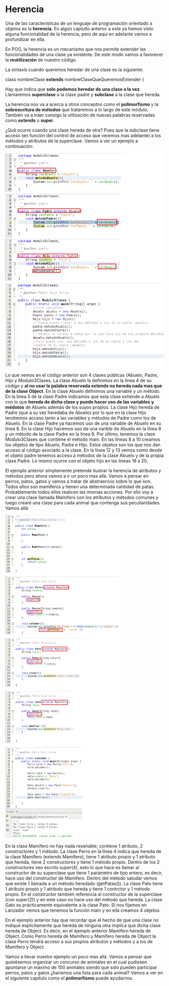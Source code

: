 # Herencia

Una de las características de un lenguaje de programación orientado a objetos es la **herencia**. En algún capíutlo anterior a este ya hemos visto alguna funcionalidad de la herencia, pero de aquí en adelante vamos a profundizar en ella.

En POO, la herencia es un mecanismo que nos permite extender las funcionalidades de una clase ya existente. De este modo vamos a favorecer la **reutilización** de nuestro código.

La sintaxis cuando queremos heredar de una clase es la siguiente:

class nombreClase **extends** nombreClaseQueQueremosExtender {

Hay que indica que **solo podemos heredar de una clase a la vez**. Llamaremos **superclase** a la clase padre y **subclase** a la clase que hereda.

La herencia nos va a acerca a otros conceptos como el **polimorfismo** y la **sobrescritura de métodos** que trataremos a lo largo de este módulo. También va a traer consigo la utilización de nuevas palabras reservadas como **extends** o **super**.

¿Qué ocurre cuando una clase hereda de otra? Pues que la subclase tiene acceso (en función del control de acceso que veremos mas adelante) a los métodos y atributos de la superclase. Vamos a ver un ejemplo a continuación:


![Código con ejemplo de herencia](img/Modulo3Clases-Herencia.png "Código con ejemplo de herencia")


Lo que vemos en el código anterior son 4 clases públicas (Abuelo, Padre, Hijo y Modulo3Clases. La clase Abuelo la definimos en la línea 4 de su código y **al no usar la palabra reservada extends no hereda nada mas que de la clase Object**. En la clase Abuelo definimos una variable y un método. En la línea 5 de la clase Padre indicamos que esta clase extiende a Abuelo con lo que **hereda de dicha clase y puede hacer uso de las variables y médotos** de Abuelo además de los suyos propios. La clase Hijo hereda de Padre (que a su vez heredaba de Abuelo) por lo que en la clase Hijo tendremos acceso tanto a las variables y métodos de Padre como los de Abuelo. En la clase Padre ya hacemos uso de una variable de Abuelo en su línea 8. En la clase Hijo hacemos uso de una varible de Abuelo en la línea 8 y un método de la clase Padre en la línea 9. Por último, tenemos la clase Modulo3Clases que contiene el método main. En las líneas 8 a 10 creamos los objetos de tipo Abuelo, Padre e Hijo. Estos objetos son los que nos dan acceso al código asociado a la clase. En la línea 12 y 13 vemos como desde el objeto padre tenemos acceso a métodos de la clase Abuelo y de la propia clase Padre. Lo mismo ocurre con el objeto hijo en las líneas 18 a 20.

El ejemplo anterior símplemente pretende ilustrar la herencia de atributos y métodos pero ahora vamos a ir un poco mas allá. Vamos a pensar en perros, patos, gatos y vamos a tratar de abstraernos sobre lo que son. Todos ellos son mamíferos y tienen una determinada cantidad de patas. Probablemente todos ellos realicen las mismas acciones. Por ello voy a crear una clase llamada Mamifero con los atributos y métodos comunes y luego crearé una clase para cada animal que contenga sus peculiaridades. Vamos allá:


![Código con ejemplos de herencia](img/Modulo3Herencia.png "Código con ejemplos de herencia")


En la clase Mamifero no hay nada reseñable, contiene 1 atributo, 2 constructores y 1 método. La clase Perro en la línea 4 indica que hereda de la clase Mamifero (extends Mamifero), tiene 1 atributo propio y 1 atributo que hereda, tiene 2 constructores y tiene 1 método propio. Dentro de los 2 constructores veo escrito super(4), esto lo que hace es llamar al constructor de su superclase que tiene 1 parámetro de tipo entero, es decir, hace uso del constructor de Mamifero. Dentro del método saludar vemos que existe 1 llamada a un método heredado (getPatas()). La clase Pato tiene 1 atributo propio y 1 atributo que hereda y tiene 1 contrctor y 1 método propio. En el constructor también referencia al constructor de la superclase (con super(2)) y en este caso no hace uso del método que hereda. La clase Gato es prácticamente equivalente a la clase Pato. Si nos fijamos en Lanzador vemos que tenemos la función main y en ella creamos 4 objetos.

En el ejemplo anterior hay que recordar que el hecho de que una clase no indique explícitamente que hereda de ninguna otra implica que dicha clase hereda de Object. Es decir, en el ejemplo anterior Mamifero hereda de Object. Como Perro hereda de Mamifero y Mamifero hereda de Object la clase Perro tendrá acceso a sus propios atributos y métodos y a los de Mamifero y Object.

Vamos a llevar nuestro ejemplo un poco mas allá. Vamos a pensar que quisiésemos organizar un concurso de animales en el cual pudiesen apuntarse un máximo de 100 animales siendo que solo pueden participar perros, patos y gatos ¿haríamos una lista para cada animal? Vamos a ver en el siguiente capítulo como el **polimorfismo** puede ayudarnos.

